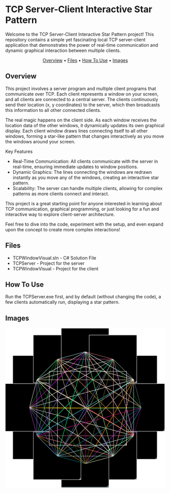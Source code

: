 # TCP Server-Client Interactive Star Pattern
Welcome to the TCP Server-Client Interactive Star Pattern project! This repository contains a simple yet fascinating local TCP server-client application that demonstrates the power of real-time communication and dynamic graphical interaction between multiple clients.

<p align="center" >
  <a href="#Overview">Overview</a> •
  <a href="#Files">Files</a> •
  <a href="#how-to-use">How To Use</a> •
  <a href="#Images">Images</a>   
</p>

## Overview

This project involves a server program and multiple client programs that communicate over TCP. Each client represents a window on your screen, and all clients are connected to a central server. The clients continuously send their location (x, y coordinates) to the server, which then broadcasts this information to all other connected clients.

The real magic happens on the client side. As each window receives the location data of the other windows, it dynamically updates its own graphical display. Each client window draws lines connecting itself to all other windows, forming a star-like pattern that changes interactively as you move the windows around your screen.

Key Features
+ Real-Time Communication: All clients communicate with the server in real-time, ensuring immediate updates to window positions.
+ Dynamic Graphics: The lines connecting the windows are redrawn instantly as you move any of the windows, creating an interactive star pattern.
+ Scalability: The server can handle multiple clients, allowing for complex patterns as more clients connect and interact.

This project is a great starting point for anyone interested in learning about TCP communication, graphical programming, or just looking for a fun and interactive way to explore client-server architecture.

Feel free to dive into the code, experiment with the setup, and even expand upon the concept to create more complex interactions!

## Files

+ TCPWindowVisual.sln - C# Solution File
+ TCPServer - Project for the server
+ TCPWindowVisual - Project for the client

## How To Use

Run the TCPServer.exe first, and by default (without changing the code), a few clients automatically run, displaying a star pattern.

## Images

![](https://github.com/kychloe567/TCPWindowVisual/blob/master/tcpvisual.png)
